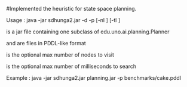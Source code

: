 #Implemented the heuristic for state space planning.

Usage : java -jar sdhunga2.jar <plugin> -d <domain> -p <problem> [-nl <nodes>] [-tl <millis>]

  <plugin> is a jar file containing one subclass of edu.uno.ai.planning.Planner
  
  <domain> and <problem> are files in PDDL-like format
  
  <nodes> is the optional max number of nodes to visit
  
  <millis> is the optional max number of milliseconds to search
  
  Example : java -jar sdhunga2.jar planning.jar -p benchmarks/cake.pddl 


